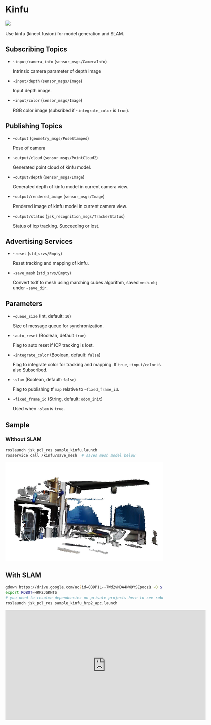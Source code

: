 # Kinfu

![](images/kinfu.gif)

Use kinfu (kinect fusion) for model generation and SLAM.


## Subscribing Topics

* `~input/camera_info` (`sensor_msgs/CameraInfo`)

  Intrinsic camera parameter of depth image

* `~input/depth` (`sensor_msgs/Image`)

  Input depth image.

* `~input/color` (`sensor_msgs/Image`)

  RGB color image (subsribed if `~integrate_color` is `true`).


## Publishing Topics

* `~output` (`geometry_msgs/PoseStamped`)

  Pose of camera

* `~output/cloud` (`sensor_msgs/PointCloud2`)

  Generated point cloud of kinfu model.

* `~output/depth` (`sensor_msgs/Image`)

  Generated depth of kinfu model in current camera view.

* `~output/rendered_image` (`sensor_msgs/Image`)

  Rendered image of kinfu model in current camera view.

* `~output/status` (`jsk_recognition_msgs/TrackerStatus`)

  Status of icp tracking. Succeeding or lost.


## Advertising Services

* `~reset` (`std_srvs/Empty`)

  Reset tracking and mapping of kinfu.

* `~save_mesh` (`std_srvs/Empty`)

  Convert tsdf to mesh using marching cubes algorithm, saved `mesh.obj` under `~save_dir`.


## Parameters

* `~queue_size` (Int, default: `10`)

  Size of message queue for synchronization.

* `~auto_reset` (Boolean, default `true`)

  Flag to auto reset if ICP tracking is lost.

* `~integrate_color` (Boolean, default: `false`)

  Flag to integrate color for tracking and mapping.
  If `true`, `~input/color` is also Subscribed.

* `~slam` (Boolean, default: `false`)

  Flag to publishing tf `map` relative to `~fixed_frame_id`.

* `~fixed_frame_id` (String, default: `odom_init`)

  Used when `~slam` is `true`.


## Sample


### Without SLAM

```bash
roslaunch jsk_pcl_ros sample_kinfu.launch
rosservice call /kinfu/save_mesh  # saves mesh model below
```

![](images/kinfu_mesh.jpg)


## With SLAM

```bash
gdown https://drive.google.com/uc?id=0B9P1L--7Wd2vMDA4NW9YSEpoczQ -O $(rospack find jsk_pcl_ros)/sample/data/hrp2_apc_2016-07-27-22-08-02.bag
export ROBOT=HRP2JSKNTS
# you need to resolve dependencies on private projects here to see robot model on rviz.
roslaunch jsk_pcl_ros sample_kinfu_hrp2_apc.launch
```

<div class="text-center">
  <iframe src="https://drive.google.com/file/d/0B9P1L--7Wd2vWjJWbU9rQlE4bUE/preview?autoplay=1" width="640" height="350" frameborder="0"></iframe>
</div>